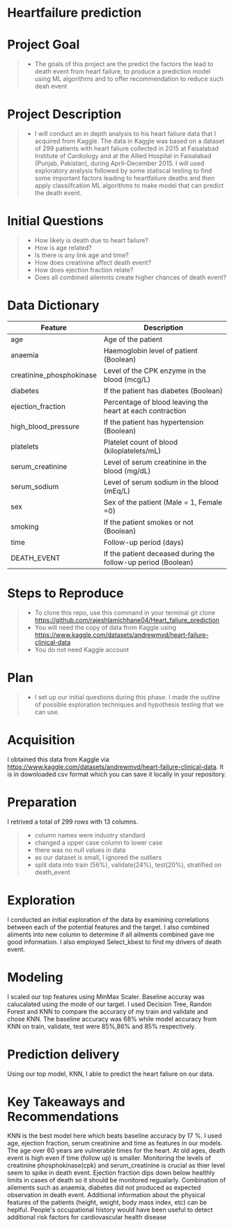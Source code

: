 # Heartfailure prediction

# Project Goal
> - The goals of this project are the predict the factors the lead to death event from heart failure, to produce a prediction model using ML algorithms and to offer recommendation to reduce such deah event

# Project Description
> - I will conduct an in depth analysis to his heart faliure data that I acquired from Kaggle. The data in Kaggle was based on a dataset of 299 patients with heart faliure collected in 2015 at Faisalabad Institute of Cardiology and at the Allied Hospital in Faisalabad (Punjab, Pakistan), during April–December 2015. I will used exploratory analysis followed by some statiscal testing to find some important factors leading to heartfaliure deaths and then apply classiifcation ML algorithms to make model that can predict the death event.

# Initial Questions
> - How likely is death due to heart failure?
> - How is age related?
> - Is there is any link age and time?
> - How does creatinine affect death event?
> - How does ejection fraction relate?
> - Does all combined ailemnts create higher chances of death event?

# Data Dictionary
Feature|Description
-------|------------
age |Age of the patient 
anaemia|Haemoglobin level of patient (Boolean)
creatinine_phosphokinase|Level of the CPK enzyme in the blood (mcg/L)
diabetes|If the patient has diabetes (Boolean)
ejection_fraction| Percentage of blood leaving the heart at each contraction
high_blood_pressure| If the patient has hypertension (Boolean)
platelets|Platelet count of blood (kiloplatelets/mL)
serum_creatinine| Level of serum creatinine in the blood (mg/dL)
serum_sodium|Level of serum sodium in the blood (mEq/L)
sex|Sex of the patient (Male = 1, Female =0)
smoking|If the patient smokes or not (Boolean)
time|Follow-up period (days)
DEATH_EVENT| If the patient deceased during the follow-up period (Boolean)

# Steps to Reproduce
> - To clone this repo, use this command in your terminal git clone https://github.com/rajeshlamichhane04/Heart_faliure_prediction
> - You will need the copy of data from Kaggle using https://www.kaggle.com/datasets/andrewmvd/heart-failure-clinical-data
> - You do not need Kaggle account

# Plan
> - I set up our initial questions during this phase. I made the outline of possible exploration techniques and hypothesis testing that we can use.

# Acquisition
I obtained this data from Kaggle via https://www.kaggle.com/datasets/andrewmvd/heart-failure-clinical-data. It is in downloaded csv format which you can save it locally in your repository.

# Preparation
I retrived a total of 299 rows with 13 columns.
> - column names were industry standard
> - changed a upper case column to lower case
> - there was no null values in data
> - as our dataset is small, I ignored the outliers
> - split data into train (56%), validate(24%), test(20%), stratified on death_event

# Exploration
I conducted an initial exploration of the data by examining correlations between each of the potential features and the target. I also combined aliments into new column to determine if all ailments combined gave me good information. I also employed Select_kbest to find my drivers of death  event.

# Modeling
I scaled our top features using MinMax Scaler. Baseline accuray was calucalated using the mode of our target. I used Decision Tree, Randon Forest and KNN to compare the accuracy of my train and validate and chose KNN. The baseline accuracy was 68% while model accuracy from KNN on train, validate, test were 85%,86% and 85% respectively.

# Prediction delivery
Using our top model, KNN, I able to predict the heart faliure on our data.

# Key Takeaways and Recommendations
KNN is the best model here which beats baseline accuracy by 17 %. I used age, ejection fraction, serum creatinine and time as features in our models. The age over 60 years are vulnerable times for the heart. At old ages, death event is high even if time (follow up) is smaller. Monitoring the levels of creatinine phosphokinase(cpk) and serum_creatinine is crucial as thier level seem to spike in death event. Ejection fraction dips down below healthly limits in cases of death so it should be monitored regualarly. Combination of ailements such as anaemia, diabetes did not produced as expected observation in death event. Additional information about the physical features of the patients (height, weight, body mass index, etc) can be heplful. People's occupational history would have been useful to detect additional risk factors for cardiovascular health disease







 









